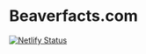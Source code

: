 # Beaverfacts.com

[![Netlify Status](https://api.netlify.com/api/v1/badges/ad51162d-9f0d-47b7-b365-649b5b9039b7/deploy-status)](https://app.netlify.com/sites/beaverfacts/deploys)
